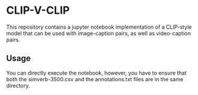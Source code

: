 # CLIP-V-CLIP
This repository contains a jupyter notebook implementation of a CLIP-style model that can be used with image-caption pairs, as well as video-caption pairs.

## Usage
You can directly execute the notebook, however, you have to ensure that both the simverb-3500.csv and the annotations.txt files are in the same directory.
